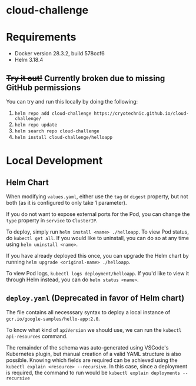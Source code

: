 # cloud-challenge

# Requirements
- Docker version 28.3.2, build 578ccf6
- Helm 3.18.4

## ~~Try it out!~~ Currently broken due to missing GitHub permissions
You can try and run this locally by doing the following:
1. `helm repo add cloud-challenge https://cryotechnic.github.io/cloud-challenge/`
2. `helm repo update`
3. `helm search repo cloud-challenge`
4. `helm install cloud-challenge/helloapp`

# Local Development

## Helm Chart
When modifying `values.yaml`, either use the `tag` or `digest` property, but not both (as it is configured to only take 1 parameter).

If you do not want to expose external ports for the Pod, you can change the `type` property in `service` to `ClusterIP`.

To deploy, simply run `helm install <name> ./helloapp`. To view Pod status, do `kubectl get all`. If you would like to uninstall, you can do so at any time using `helm uninstall <name>`.

If you have already deployed this once, you can upgrade the Helm chart by running `helm upgrade <original-name> ./helloapp`.

To view Pod logs, `kubectl logs deployment/helloapp`. If you'd like to view it through Helm instead, you can do `helm status <name>`.

## `deploy.yaml` (Deprecated in favor of Helm chart)
The file contains all necesssary syntax to deploy a local instance of `gcr.io/google-samples/hello-app:2.0`.

To know what kind of `apiVersion` we should use, we can run the `kubectl api-resources` command.

The remainder of the schema was auto-generated using VSCode's Kubernetes plugin, but manual creation of a valid YAML structure is also possible. Knowing which fields are required can be achieved using the `kubectl explain <resource> --recursive`. In this case, since a deployment is required, the command to run would be `kubectl explain deployments --recursive`

